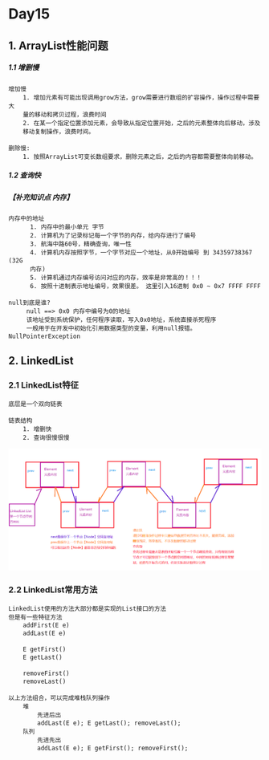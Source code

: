 # Day15

## 1. ArrayList性能问题

##### 1.1 增删慢

```
增加慢
	1. 增加元素有可能出现调用grow方法，grow需要进行数组的扩容操作，操作过程中需要大
	量的移动和拷贝过程，浪费时间
	2. 在某一个指定位置添加元素，会导致从指定位置开始，之后的元素整体向后移动，涉及
	移动复制操作，浪费时间。

删除慢:
	1. 按照ArrayList可变长数组要求，删除元素之后，之后的内容都需要整体向前移动。
```

##### 1.2 查询快

##### 【补充知识点 内存】

```
内存中的地址
      1. 内存中的最小单元 字节
      2. 计算机为了记录标记每一个字节的内存，给内存进行了编号
      3. 航海中路60号，精确查询，唯一性
      4. 计算机内存按照字节，一个字节对应一个地址，从0开始编号 到 34359738367 (32G
      内存)
      5. 计算机通过内存编号访问对应的内存，效率是非常高的！！！
      6. 按照十进制表示地址编号，效果很差。 这里引入16进制 0x0 ~ 0x7 FFFF FFFF
      
null到底是谁?
     null ==> 0x0 内存中编号为0的地址
     该地址受到系统保护，任何程序读取，写入0x0地址，系统直接杀死程序
     一般用于在开发中初始化引用数据类型的变量，利用null报错。NullPointerException
```

## 2. LinkedList

### 2.1 LinkedList特征

```
底层是一个双向链表

链表结构
	1. 增删快
	2. 查询很慢很慢
```

![image-20200221193617770](day15.assets/image-20200221193617770.png)

### 2.2 LinkedList常用方法

```
LinkedList使用的方法大部分都是实现的List接口的方法
但是有一些特征方法
	addFirst(E e)
	addLast(E e)
	
	E getFirst()
	E getLast()
	
	removeFirst()
	removeLast()
	
以上方法组合，可以完成堆栈队列操作
	堆
		先进后出
		addLast(E e); E getLast(); removeLast();
	队列
		先进先出
		addLast(E e); E getFirst(); removeFirst();
```

